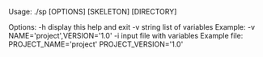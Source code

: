 Usage: ./sp [OPTIONS] [SKELETON] [DIRECTORY]

Options:
  -h        display this help and exit
  -v        string list of variables
            Example: -v NAME='project',VERSION='1.0'
  -i        input file with variables
            Example file:
              PROJECT_NAME='project'
              PROJECT_VERSION='1.0'
